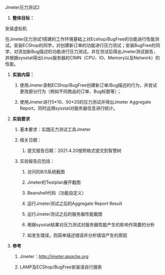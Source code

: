 Jmeter压力测试2

1.  **整体目标：**

安装虚拟机

在Jmeter压力测试1搭建的工作环境基础上对Ecshop/BugFree的功能进行性能测试。安装ECShop的同学，对创建新订单的功能进行压力测试；安装BugFree的同学，对添加新Bug描述的功能进行压力测试。并在测试后得出Jmeter测试报告，并根据sysstat得出Linux服务器的CIMN（CPU、IO、Memory以及Network）的性能。

1.  **实验内容：**

    1.  使用Jmeter录制ECShop/BugFree创建新订单/Bug描述的行为，并尝试更改部分行为（例如不同商品的订单、Bug标题等）；

    2.  使用Jmeter进行5\*10、50\*20的压力测试并得出Jmeter Aggregate
        Report，同时运用sysstat对服务器信息进行统计。

2.  **实验要求**

    1.  基本要求：实践压力测试工具Jmeter

    2.  相关日期：

        1.  提交报告日期：2021.4.20按照格式提交到智慧树

    3.  实验报告应包括：

        1.  访问的B/S系统截图

        2.  Jmeter的Testplan展开截图

        3.  Beanshell代码（功能自定义）

        4.  运行Jmeter测试之后的Aggregate Report Result

        5.  运行Jmeter测试之后的服务器性能截图

        6.  根据sysstat结果对压力测试对服务器性能产生的影响作简要的分析

        7.  如发生错误，则简单描述错误并分析错误产生的原因

3.  **参考**

    1.  Jmeter：*http://jmeter.apache.org*

    2.  LAMP及ECShop/BugFree安装请自行搜索

